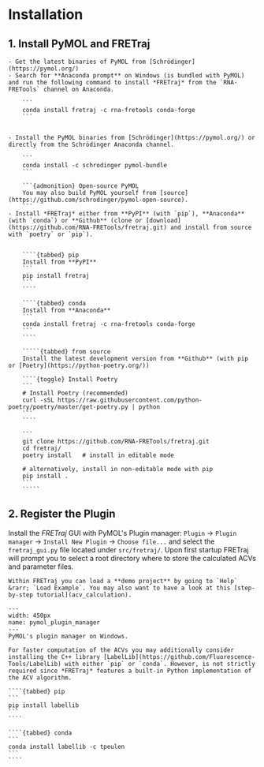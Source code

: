 # Installation

## 1. Install PyMOL and FRETraj
````{tabbed} For Windows
- Get the latest binaries of PyMOL from [Schrödinger](https://pymol.org/)
- Search for **Anaconda prompt** on Windows (is bundled with PyMOL) and run the following command to install *FRETraj* from the `RNA-FRETools` channel on Anaconda.

    ```
    conda install fretraj -c rna-fretools conda-forge
    ```
````

``````{tabbed} For Linux and macOS

- Install the PyMOL binaries from [Schrödinger](https://pymol.org/) or directly from the Schrödinger Anaconda channel. 

    ```
    conda install -c schrodinger pymol-bundle
    ```

    ```{admonition} Open-source PyMOL
    You may also build PyMOL yourself from [source](https://github.com/schrodinger/pymol-open-source).
    ```
- Install *FRETraj* either from **PyPI** (with `pip`), **Anaconda** (with `conda`) or **Github** (clone or [download](https://github.com/RNA-FRETools/fretraj.git) and install from source with `poetry` or `pip`).
  

    ````{tabbed} pip
    Install from **PyPI**
    ```
    pip install fretraj
    ```
    ````

    ````{tabbed} conda
    Install from **Anaconda**
    ```
    conda install fretraj -c rna-fretools conda-forge
    ```
    ```` 

    `````{tabbed} from source
    Install the latest development version from **Github** (with pip or [Poetry](https://python-poetry.org/))
    
    ````{toggle} Install Poetry
    ```
    # Install Poetry (recommended)
    curl -sSL https://raw.githubusercontent.com/python-poetry/poetry/master/get-poetry.py | python
    ```
    ````

    ```
    git clone https://github.com/RNA-FRETools/fretraj.git
    cd fretraj/
    poetry install   # install in editable mode

    # alternatively, install in non-editable mode with pip
    pip install .  
    ```
    `````    
``````

## 2. Register the Plugin
Install the *FRETraj* GUI with PyMOL's Plugin manager: `Plugin` &rarr; `Plugin manager` &rarr; `Install New Plugin` &rarr; `Choose file...` and select the `fretraj_gui.py` file located under `src/fretraj/`. Upon first startup FRETraj will prompt you to select a root directory where to store the calculated ACVs and parameter files.

```{tip}
Within FRETraj you can load a **demo project** by going to `Help` &rarr; `Load Example`. You may also want to have a look at this [step-by-step tutorial](acv_calculation).
```

```{figure} ../images/pymol_plugin_manager.png
---
width: 450px
name: pymol_plugin_manager
---
PyMOL's plugin manager on Windows.
```

 
`````{admonition} Accelerated ACV calculation with LabelLib
For faster computation of the ACVs you may additionally consider installing the C++ library [LabelLib](https://github.com/Fluorescence-Tools/LabelLib) with either `pip` or `conda`. However, is not strictly required since *FRETraj* features a built-in Python implementation of the ACV algorithm.

````{tabbed} pip
```
pip install labellib
```
````

````{tabbed} conda
```
conda install labellib -c tpeulen
```
````
`````

